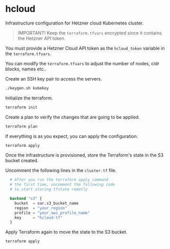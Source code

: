 # hcloud

Infrastructure configuration for Hetzner cloud Kubernetes cluster.

> IMPORTANT! Keep the `terraform.tfvars` encrypted since it contains
the Hetzner API token.

You must provide a Hetzner Cloud API token as the `hcloud_token` 
variable in the `terraform.tfvars`.

You can modify the `terraform.tfvars` to adjust the number of nodes,
cidr blocks, names etc..

Create an SSH key pair to access the servers.
```bash
./keygen.sh kubekey
```

Initialize the terraform.
```bash
terraform init
```

Create a plan to verify the changes that are going to be applied.
```bash
terraform plan
```

If everything is as you expect, you can apply the configuration.
```bash
terraform apply
```

Once the infrastructure is provisioned, store the Terraform's state in the
S3 bucket created.

Uncomment the following lines in the `cluster.tf` file.
```terraform
  # After you run the terraform apply command
  # the first time, uncomment the following code
  # to start storing tfstate remotly

  backend "s3" {
    bucket  = var.s3_bucket_name
    region  = "your_region"
    profile = "your_aws_profile_name"
    key     = "hcloud-tf"
  }
```

Apply Terraform again to move the state to the S3 bucket.
```bash
terraform apply
```
